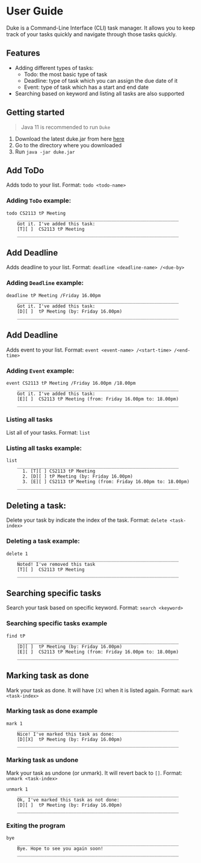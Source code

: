# User Guide

Duke is a Command-Line Interface (CLI) task manager. It allows you to keep track of your tasks quickly and navigate
through those tasks quickly.

## Features

- Adding different types of tasks:
    - Todo: the most basic type of task
    - Deadline: type of task which you can assign the due date of it
    - Event: type of task which has a start and end date
- Searching based on keyword and listing all tasks are also supported

## Getting started

> Java 11 is recommended to run `Duke`

1. Download the latest duke.jar from here [here](https://github.com/kristianachwan/ip/releases)
2. Go to the directory where you downloaded
3. Run `java -jar duke.jar`

## Add ToDo

Adds todo to your list. Format: `todo <todo-name>`

### Adding `ToDo` example:

```
todo CS2113 tP Meeting
    ____________________________________________________________
    Got it. I've added this task:
    [T][ ]	CS2113 tP Meeting
    ____________________________________________________________
```

## Add Deadline

Adds deadline to your list. Format: `deadline <deadline-name> /<due-by>`

### Adding `Deadline` example:

```
deadline tP Meeting /Friday 16.00pm
    ____________________________________________________________
    Got it. I've added this task:
    [D][ ]	tP Meeting (by: Friday 16.00pm)
    ____________________________________________________________
```

## Add Deadline

Adds event to your list. Format: `event <event-name> /<start-time> /<end-time> `

### Adding `Event` example:

```
event CS2113 tP Meeting /Friday 16.00pm /18.00pm
    ____________________________________________________________
    Got it. I've added this task:
    [E][ ]	CS2113 tP Meeting (from: Friday 16.00pm to: 18.00pm)
    ____________________________________________________________

```

### Listing all tasks

List all of your tasks. Format: `list`

### Listing all tasks example:

```
list
    ____________________________________________________________
      1. [T][ ]	CS2113 tP Meeting
      2. [D][ ]	tP Meeting (by: Friday 16.00pm)
      3. [E][ ]	CS2113 tP Meeting (from: Friday 16.00pm to: 18.00pm)
    ____________________________________________________________
```

## Deleting a task:

Delete your task by indicate the index of the task. Format: `delete <task-index>`

### Deleting a task example:

```
delete 1
    ____________________________________________________________
    Noted! I've removed this task
    [T][ ]	CS2113 tP Meeting
    ____________________________________________________________
```

## Searching specific tasks

Search your task based on specific keyword. Format: `search <keyword>`

### Searching specific tasks example

```
find tP
    ____________________________________________________________
    [D][ ]	tP Meeting (by: Friday 16.00pm)
    [E][ ]	CS2113 tP Meeting (from: Friday 16.00pm to: 18.00pm)
    ____________________________________________________________
```

## Marking task as done

Mark your task as done. It will have `[X]` when it is listed again.
Format: `mark <task-index>`

### Marking task as done example

```
mark 1 
    ____________________________________________________________
    Nice! I've marked this task as done:
    [D][X]	tP Meeting (by: Friday 16.00pm)
    ____________________________________________________________
```

### Marking task as undone

Mark your task as undone (or unmark). It will revert back to `[]`.
Format: `unmark <task-index>`

```
unmark 1
    ____________________________________________________________
    Ok, I've marked this task as not done:
    [D][ ]	tP Meeting (by: Friday 16.00pm)
    ____________________________________________________________
```

### Exiting the program

```
bye
    ____________________________________________________________
    Bye. Hope to see you again soon!
    ____________________________________________________________
```